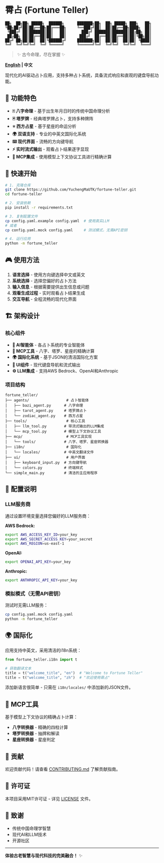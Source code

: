 # 霄占 (Fortune Teller)

```
██╗  ██╗██╗ █████╗  ██████╗      ███████╗██╗  ██╗ █████╗ ███╗   ██╗
╚██╗██╔╝██║██╔══██╗██╔═══██╗     ╚══███╔╝██║  ██║██╔══██╗████╗  ██║
 ╚███╔╝ ██║███████║██║   ██║       ███╔╝ ███████║███████║██╔██╗ ██║
 ██╔██╗ ██║██╔══██║██║   ██║      ███╔╝  ██╔══██║██╔══██║██║╚██╗██║
██╔╝ ██╗██║██║  ██║╚██████╔╝     ███████╗██║  ██║██║  ██║██║ ╚████║
╚═╝  ╚═╝╚═╝╚═╝  ╚═╝ ╚═════╝      ╚══════╝╚═╝  ╚═╝╚═╝  ╚═╝╚═╝  ╚═══╝
```

> ✨ 古今命理，尽在掌握 ✨

**[English](README.md) | 中文**

现代化的AI驱动占卜应用，支持多种占卜系统，具备流式响应和直观的键盘导航功能。

## 🌟 功能特色

- **🀄 八字命理** - 基于出生年月日时的传统中国命理分析
- **🃏 塔罗牌** - 经典塔罗牌占卜，支持多种牌阵
- **⭐ 西方占星** - 基于星座的命运分析
- **🌍 双语支持** - 专业的中英文国际化系统
- **⌨️ 现代界面** - 流畅的方向键导航
- **⚡ 实时流式输出** - 观看占卜结果逐字显现
- **🎯 MCP集成** - 使用模型上下文协议工具进行精确计算

## 🚀 快速开始

```bash
# 1. 克隆仓库
git clone https://github.com/YuchengMaUTK/fortune-teller.git
cd fortune-teller

# 2. 安装依赖
pip install -r requirements.txt

# 3. 复制配置文件
cp config.yaml.example config.yaml  # 使用真实LLM
# 或者
cp config.yaml.mock config.yaml     # 测试模式，无需API密钥

# 4. 运行应用
python -m fortune_teller
```

## 🎮 使用方法

1. **语言选择** - 使用方向键选择中文或英文
2. **系统选择** - 选择您偏好的占卜方法
3. **输入信息** - 根据需要提供出生信息或问题
4. **观看生成过程** - 实时观看占卜结果生成
5. **交互导航** - 全程流畅的现代化界面

## 🏗️ 架构设计

### 核心组件

- **🧠 AI智能体** - 各占卜系统的专业智能体
- **🔧 MCP工具** - 八字、塔罗、星座的精确计算
- **🌍 国际化系统** - 基于JSON的清洁国际化方案
- **🎨 UI组件** - 现代键盘导航和流式输出
- **⚙️ LLM集成** - 支持AWS Bedrock、OpenAI和Anthropic

### 项目结构

```
fortune_teller/
├── agents/                 # 占卜智能体
│   ├── bazi_agent.py      # 八字命理
│   ├── tarot_agent.py     # 塔罗牌占卜
│   └── zodiac_agent.py    # 西方占星
├── tools/                  # 核心工具
│   ├── llm_tool.py        # 带流式输出的LLM集成
│   └── mcp_tool.py        # 模型上下文协议工具
├── mcp/                    # MCP工具实现
│   └── tools/             # 八字、塔罗、星座转换器
├── i18n/                   # 国际化
│   └── locales/           # 中英文翻译文件
├── ui/                     # 用户界面
│   ├── keyboard_input.py  # 方向键导航
│   └── colors.py          # 终端样式
└── simple_main.py         # 清洁的主应用程序
```

## 🔧 配置说明

### LLM服务商

通过设置环境变量选择您偏好的LLM服务商：

**AWS Bedrock:**
```bash
export AWS_ACCESS_KEY_ID=your_key
export AWS_SECRET_ACCESS_KEY=your_secret
export AWS_REGION=us-east-1
```

**OpenAI:**
```bash
export OPENAI_API_KEY=your_key
```

**Anthropic:**
```bash
export ANTHROPIC_API_KEY=your_key
```

### 模拟模式（无需API密钥）

测试时无需LLM服务：
```bash
cp config.yaml.mock config.yaml
python -m fortune_teller
```

## 🌍 国际化

应用支持中英文，采用清洁的i18n系统：

```python
from fortune_teller.i18n import t

# 获取翻译文本
title = t("welcome_title", "en")  # "Welcome to Fortune Teller"
title = t("welcome_title", "zh")  # "欢迎使用霄占"
```

添加新语言很简单 - 只需在 `i18n/locales/` 中添加新的JSON文件。

## 🎯 MCP工具

基于模型上下文协议的精确占卜计算：

- **八字转换器** - 精确的四柱计算
- **塔罗转换器** - 抽牌和解读
- **星座转换器** - 星座判定

## 🤝 贡献

欢迎贡献代码！请查看 [CONTRIBUTING.md](CONTRIBUTING.md) 了解贡献指南。

## 📄 许可证

本项目采用MIT许可证 - 详见 [LICENSE](LICENSE) 文件。

## 🙏 致谢

- 传统中国命理学智慧
- 现代AI和LLM技术
- 开源社区

---

**体验古老智慧与现代科技的完美融合！** ✨
